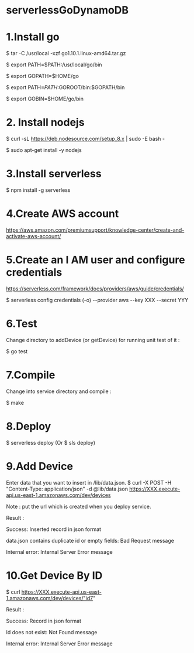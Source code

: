 # serverlessGoDynamoDB
# 1.Install go
$ tar -C /usr/local -xzf go1.10.1.linux-amd64.tar.gz

$ export PATH=$PATH:/usr/local/go/bin

$ export GOPATH=$HOME/go

$ export PATH=$PATH:$GOROOT/bin:$GOPATH/bin

$ export GOBIN=$HOME/go/bin

# 2. Install nodejs
$ curl -sL https://deb.nodesource.com/setup_8.x | sudo -E bash -

$ sudo apt-get install -y nodejs

# 3.Install serverless
$ npm install -g serverless

# 4.Create AWS account
https://aws.amazon.com/premiumsupport/knowledge-center/create-and-activate-aws-account/

# 5.Create an I AM user and configure credentials
https://serverless.com/framework/docs/providers/aws/guide/credentials/

$ serverless config credentials (-o) --provider aws --key XXX --secret YYY

# 6.Test
Change directory to addDevice (or getDevice) for running unit test of it :

$ go test

# 7.Compile
Change into service directory and compile :

$ make

# 8.Deploy
$ serverless deploy (Or $ sls deploy)

# 9.Add Device
Enter data that you want to insert in /lib/data.json.
$ curl -X POST -H "Content-Type: application/json" -d @lib/data.json  https://XXX.execute-api.us-east-1.amazonaws.com/dev/devices

Note : put the url which is created when you deploy service.

Result :

Success: Inserted record in json format 

data.json contains duplicate id or empty fields: Bad Request message 

Internal error: Internal Server Error message 

# 10.Get Device By ID
$ curl https://XXX.execute-api.us-east-1.amazonaws.com/dev/devices/"id7"

Result :

Success: Record in json format 

Id does not exist: Not Found message 

Internal error: Internal Server Error message
